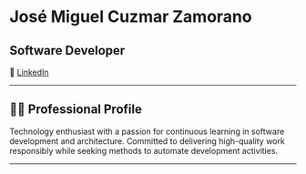 # José Miguel Cuzmar Zamorano
## Software Developer

:briefcase: [LinkedIn](https://linkedin.com/in/josé-miguel-cuzmar)

---

## :man_technologist: Professional Profile

Technology enthusiast with a passion for continuous learning in software development and architecture. Committed to delivering high-quality work responsibly while seeking methods to automate development activities.

---

